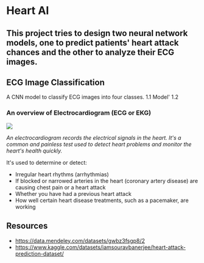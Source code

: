 # Heart AI
## This project tries to design two neural network models, one to predict patients' heart attack chances and the other to analyze their ECG images.

## ECG Image Classification
A CNN model to classify ECG images into four classes. 
1.1 Model'
1.2 

### An overview of Electrocardiogram (ECG or EKG) 
![](https://www.mayoclinic.org/-/media/kcms/gbs/patient-consumer/images/2016/10/11/18/07/mcdc7_electrocardiogram-8col.jpg)

*An electrocardiogram records the electrical signals in the heart. It's a common and painless test used to detect heart problems and monitor the heart's health quickly.*

It's used  to determine or detect:
* Irregular heart rhythms (arrhythmias)
* If blocked or narrowed arteries in the heart (coronary artery disease) are causing chest pain or a heart attack
* Whether you have had a previous heart attack
* How well certain heart disease treatments, such as a pacemaker, are working




## Resources
* https://data.mendeley.com/datasets/gwbz3fsgp8/2
* https://www.kaggle.com/datasets/iamsouravbanerjee/heart-attack-prediction-dataset/

